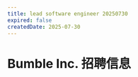 ```yaml
---
title: lead software engineer 20250730
expired: false
createdDate: 2025-07-30
---
```


# Bumble Inc. 招聘信息

<JobPostingTable job-posting-json-path="bumble/data/lead-software-engineer-20250730" />